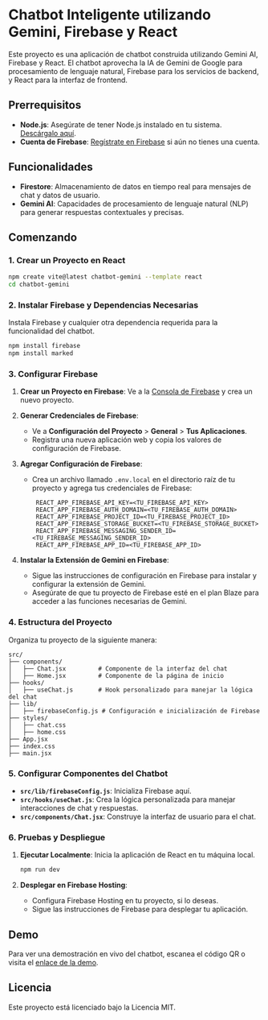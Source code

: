 
# Chatbot Inteligente utilizando Gemini, Firebase y React

Este proyecto es una aplicación de chatbot construida utilizando Gemini AI, Firebase y React. El chatbot aprovecha la IA de Gemini de Google para procesamiento de lenguaje natural, Firebase para los servicios de backend, y React para la interfaz de frontend.

## Prerrequisitos

- **Node.js**: Asegúrate de tener Node.js instalado en tu sistema. [Descárgalo aquí](https://nodejs.org/).
- **Cuenta de Firebase**: [Regístrate en Firebase](https://firebase.google.com/) si aún no tienes una cuenta.

## Funcionalidades

- **Firestore**: Almacenamiento de datos en tiempo real para mensajes de chat y datos de usuario.
- **Gemini AI**: Capacidades de procesamiento de lenguaje natural (NLP) para generar respuestas contextuales y precisas.

## Comenzando

### 1. Crear un Proyecto en React

```bash
npm create vite@latest chatbot-gemini --template react
cd chatbot-gemini
```

### 2. Instalar Firebase y Dependencias Necesarias

Instala Firebase y cualquier otra dependencia requerida para la funcionalidad del chatbot.

```bash
npm install firebase
npm install marked
```

### 3. Configurar Firebase

1. **Crear un Proyecto en Firebase**: Ve a la [Consola de Firebase](https://console.firebase.google.com/) y crea un nuevo proyecto.
2. **Generar Credenciales de Firebase**:
   - Ve a **Configuración del Proyecto** > **General** > **Tus Aplicaciones**.
   - Registra una nueva aplicación web y copia los valores de configuración de Firebase.
3. **Agregar Configuración de Firebase**:
   - Crea un archivo llamado `.env.local` en el directorio raíz de tu proyecto y agrega tus credenciales de Firebase:

     ```plaintext
      REACT_APP_FIREBASE_API_KEY=<TU_FIREBASE_API_KEY>
      REACT_APP_FIREBASE_AUTH_DOMAIN=<TU_FIREBASE_AUTH_DOMAIN>
      REACT_APP_FIREBASE_PROJECT_ID=<TU_FIREBASE_PROJECT_ID>
      REACT_APP_FIREBASE_STORAGE_BUCKET=<TU_FIREBASE_STORAGE_BUCKET>
      REACT_APP_FIREBASE_MESSAGING_SENDER_ID=<TU_FIREBASE_MESSAGING_SENDER_ID>
      REACT_APP_FIREBASE_APP_ID=<TU_FIREBASE_APP_ID>
     ```

4. **Instalar la Extensión de Gemini en Firebase**:
   - Sigue las instrucciones de configuración en Firebase para instalar y configurar la extensión de Gemini.
   - Asegúrate de que tu proyecto de Firebase esté en el plan Blaze para acceder a las funciones necesarias de Gemini.

### 4. Estructura del Proyecto

Organiza tu proyecto de la siguiente manera:

```
src/
├── components/
│   ├── Chat.jsx         # Componente de la interfaz del chat
│   ├── Home.jsx         # Componente de la página de inicio
├── hooks/
│   ├── useChat.js       # Hook personalizado para manejar la lógica del chat
├── lib/
│   ├── firebaseConfig.js # Configuración e inicialización de Firebase
├── styles/
│   ├── chat.css
│   ├── home.css
├── App.jsx
├── index.css
├── main.jsx
```

### 5. Configurar Componentes del Chatbot

- **`src/lib/firebaseConfig.js`**: Inicializa Firebase aquí.
- **`src/hooks/useChat.js`**: Crea la lógica personalizada para manejar interacciones de chat y respuestas.
- **`src/components/Chat.jsx`**: Construye la interfaz de usuario para el chat.

### 6. Pruebas y Despliegue

1. **Ejecutar Localmente**: Inicia la aplicación de React en tu máquina local.

   ```bash
   npm run dev
   ```

2. **Desplegar en Firebase Hosting**:
   - Configura Firebase Hosting en tu proyecto, si lo deseas.
   - Sigue las instrucciones de Firebase para desplegar tu aplicación.

## Demo

Para ver una demostración en vivo del chatbot, escanea el código QR o visita el [enlace de la demo](#).

## Licencia

Este proyecto está licenciado bajo la Licencia MIT.

